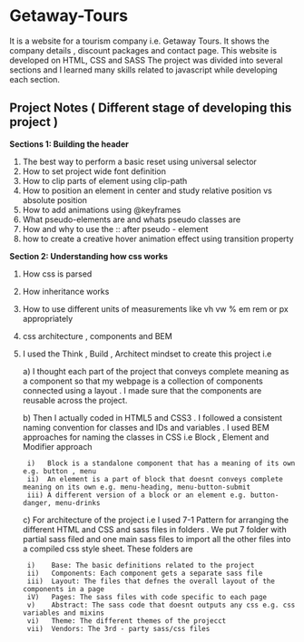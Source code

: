 # Getaway-Tours
It is a website for a tourism company i.e. Getaway Tours. It shows the company details , 
discount  packages and contact page. This website is developed on HTML, CSS and SASS
The project was divided into several sections and I learned many skills related to javascript while developing each 
section.

## **Project Notes ( Different stage of developing this project )**

**Sections 1: Building the header**
1) The best way to perform a basic reset using universal selector
2) How to set project wide font definition
3) How to clip parts of element using clip-path
4) How to position an element in center and study relative position vs absolute position    
5) How to add animations using @keyframes
5) What pseudo-elements are and whats pseudo classes are 
6) How and why to use the :: after pseudo - element 
7) how to create a creative hover animation effect using transition property 

**Section 2: Understanding how css works**
1) How css is parsed 
2) How inheritance works 
3) How to use different units of measurements like vh vw % em rem or px appropriately 
4) css architecture , components and BEM 
5) I used the Think , Build , Architect mindset to create this project i.e
   
   a) I thought each part of the project that conveys complete meaning as a component so that my webpage is a collection
      of components connected using a layout . I made sure that the components are reusable across the project.
   
   b) Then I actually coded in HTML5 and CSS3 . I followed a consistent naming convention for classes and IDs and 
      variables . I used BEM approaches for naming the classes in CSS i.e Block , Element and Modifier approach
       
        i)   Block is a standalone component that has a meaning of its own e.g. button , menu
        ii)  An element is a part of block that doesnt conveys complete meaning on its own e.g. menu-heading, menu-button-submit
        iii) A different version of a block or an element e.g. button-danger, menu-drinks
   c) For architecture of the project i.e I used 7-1 Pattern for arranging the different HTML and CSS and sass files in 
      folders . We put 7 folder with partial sass filed and one main sass files to import all the other files into a compiled css style sheet.
      These folders are 
        
        i)    Base: The basic definitions related to the project
        ii)   Components: Each component gets a separate sass file 
        iii)  Layout: The files that defnes the overall layout of the components in a page 
        iV)   Pages: The sass files with code specific to each page 
        v)    Abstract: The sass code that doesnt outputs any css e.g. css variables and mixins 
        vi)   Theme: The different themes of the projecct
        vii)  Vendors: The 3rd - party sass/css files



